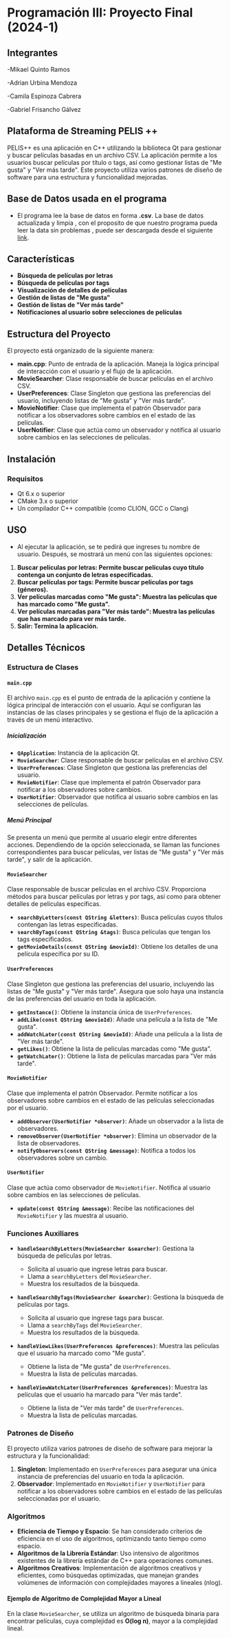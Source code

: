 # Programación III: Proyecto Final (2024-1)

## Integrantes

-Mikael Quinto Ramos

-Adrian Urbina Mendoza

-Camila Espinoza Cabrera

-Gabriel Frisancho Gálvez

## Plataforma de Streaming PELIS ++

PELIS++ es una aplicación en C++ utilizando la biblioteca Qt para gestionar y buscar películas basadas en un archivo CSV. La aplicación permite a los usuarios buscar películas por título o tags, así como gestionar listas de "Me gusta" y "Ver más tarde". Este proyecto utiliza varios patrones de diseño de software para una estructura y funcionalidad mejoradas.

## Base de Datos usada en el programa 

* El programa lee la base de datos en forma **.csv**. La base de datos actualizada y limpia , con el proposito de que nuestro programa pueda leer la data sin problemas , puede ser descargada desde el siguiente [link](https://drive.google.com/file/d/1EwILGKEVmbmWsGaDXd0gj9F6sE48oxh5/view?usp=sharing).

## Características

- **Búsqueda de películas por letras**
- **Búsqueda de películas por tags**
- **Visualización de detalles de películas**
- **Gestión de listas de "Me gusta"**
- **Gestión de listas de "Ver más tarde"**
- **Notificaciones al usuario sobre selecciones de películas**

## Estructura del Proyecto

El proyecto está organizado de la siguiente manera:

- **main.cpp**: Punto de entrada de la aplicación. Maneja la lógica principal de interacción con el usuario y el flujo de la aplicación.
- **MovieSearcher**: Clase responsable de buscar películas en el archivo CSV.
- **UserPreferences**: Clase Singleton que gestiona las preferencias del usuario, incluyendo listas de "Me gusta" y "Ver más tarde".
- **MovieNotifier**: Clase que implementa el patrón Observador para notificar a los observadores sobre cambios en el estado de las películas.
- **UserNotifier**: Clase que actúa como un observador y notifica al usuario sobre cambios en las selecciones de películas.

## Instalación

### Requisitos

- Qt 6.x o superior
- CMake 3.x o superior
- Un compilador C++ compatible (como CLION, GCC o Clang)

## USO
* Al ejecutar la aplicación, se te pedirá que ingreses tu nombre de usuario. Después, se mostrará un menú con las siguientes opciones:
1. **Buscar películas por letras: Permite buscar películas cuyo título contenga un conjunto de letras especificadas.**
2. **Buscar películas por tags: Permite buscar películas por tags (géneros).**
3. **Ver películas marcadas como "Me gusta": Muestra las películas que has marcado como "Me gusta".**
4. **Ver películas marcadas para "Ver más tarde": Muestra las películas que has marcado para ver más tarde.**
5. **Salir: Termina la aplicación.**

## Detalles Técnicos

### Estructura de Clases

#### `main.cpp`

El archivo `main.cpp` es el punto de entrada de la aplicación y contiene la lógica principal de interacción con el usuario. Aquí se configuran las instancias de las clases principales y se gestiona el flujo de la aplicación a través de un menú interactivo.

##### Inicialización

- **`QApplication`**: Instancia de la aplicación Qt.
- **`MovieSearcher`**: Clase responsable de buscar películas en el archivo CSV.
- **`UserPreferences`**: Clase Singleton que gestiona las preferencias del usuario.
- **`MovieNotifier`**: Clase que implementa el patrón Observador para notificar a los observadores sobre cambios.
- **`UserNotifier`**: Observador que notifica al usuario sobre cambios en las selecciones de películas.

##### Menú Principal

Se presenta un menú que permite al usuario elegir entre diferentes acciones. Dependiendo de la opción seleccionada, se llaman las funciones correspondientes para buscar películas, ver listas de "Me gusta" y "Ver más tarde", y salir de la aplicación.

#### `MovieSearcher`

Clase responsable de buscar películas en el archivo CSV. Proporciona métodos para buscar películas por letras y por tags, así como para obtener detalles de películas específicas.

- **`searchByLetters(const QString &letters)`**: Busca películas cuyos títulos contengan las letras especificadas.
- **`searchByTags(const QString &tags)`**: Busca películas que tengan los tags especificados.
- **`getMovieDetails(const QString &movieId)`**: Obtiene los detalles de una película específica por su ID.

#### `UserPreferences`

Clase Singleton que gestiona las preferencias del usuario, incluyendo las listas de "Me gusta" y "Ver más tarde". Asegura que solo haya una instancia de las preferencias del usuario en toda la aplicación.

- **`getInstance()`**: Obtiene la instancia única de `UserPreferences`.
- **`addLike(const QString &movieId)`**: Añade una película a la lista de "Me gusta".
- **`addWatchLater(const QString &movieId)`**: Añade una película a la lista de "Ver más tarde".
- **`getLikes()`**: Obtiene la lista de películas marcadas como "Me gusta".
- **`getWatchLater()`**: Obtiene la lista de películas marcadas para "Ver más tarde".

#### `MovieNotifier`

Clase que implementa el patrón Observador. Permite notificar a los observadores sobre cambios en el estado de las películas seleccionadas por el usuario.

- **`addObserver(UserNotifier *observer)`**: Añade un observador a la lista de observadores.
- **`removeObserver(UserNotifier *observer)`**: Elimina un observador de la lista de observadores.
- **`notifyObservers(const QString &message)`**: Notifica a todos los observadores sobre un cambio.

#### `UserNotifier`

Clase que actúa como observador de `MovieNotifier`. Notifica al usuario sobre cambios en las selecciones de películas.

- **`update(const QString &message)`**: Recibe las notificaciones del `MovieNotifier` y las muestra al usuario.

### Funciones Auxiliares

- **`handleSearchByLetters(MovieSearcher &searcher)`**: Gestiona la búsqueda de películas por letras.
  - Solicita al usuario que ingrese letras para buscar.
  - Llama a `searchByLetters` del `MovieSearcher`.
  - Muestra los resultados de la búsqueda.

- **`handleSearchByTags(MovieSearcher &searcher)`**: Gestiona la búsqueda de películas por tags.
  - Solicita al usuario que ingrese tags para buscar.
  - Llama a `searchByTags` del `MovieSearcher`.
  - Muestra los resultados de la búsqueda.

- **`handleViewLikes(UserPreferences &preferences)`**: Muestra las películas que el usuario ha marcado como "Me gusta".
  - Obtiene la lista de "Me gusta" de `UserPreferences`.
  - Muestra la lista de películas marcadas.

- **`handleViewWatchLater(UserPreferences &preferences)`**: Muestra las películas que el usuario ha marcado para "Ver más tarde".
  - Obtiene la lista de "Ver más tarde" de `UserPreferences`.
  - Muestra la lista de películas marcadas.

### Patrones de Diseño

El proyecto utiliza varios patrones de diseño de software para mejorar la estructura y la funcionalidad:

1. **Singleton**: Implementado en `UserPreferences` para asegurar una única instancia de preferencias del usuario en toda la aplicación.
2. **Observador**: Implementado en `MovieNotifier` y `UserNotifier` para notificar a los observadores sobre cambios en el estado de las películas seleccionadas por el usuario.

### Algoritmos

- **Eficiencia de Tiempo y Espacio**: Se han considerado criterios de eficiencia en el uso de algoritmos, optimizando tanto tiempo como espacio.
- **Algoritmos de la Librería Estándar**: Uso intensivo de algoritmos existentes de la librería estándar de C++ para operaciones comunes.
- **Algoritmos Creativos**: Implementación de algoritmos creativos y eficientes, como búsquedas optimizadas, que manejan grandes volúmenes de información con complejidades mayores a lineales (nlog).

#### Ejemplo de Algoritmo de Complejidad Mayor a Lineal
En la clase `MovieSearcher`, se utiliza un algoritmo de búsqueda binaria para encontrar películas, cuya complejidad es **O(log n)**, mayor a la complejidad lineal.


